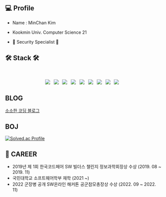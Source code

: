 <h2><b>💻 Profile</b></h2>

  - Name : MinChan Kim
  
  - Kookmin Univ. Computer Science 21
  
  - 📖 Security Specialist 📖

<h2><b>🛠 Stack 🛠</b></h2>
</br>
<p align="center">
<img src="https://img.shields.io/badge/HTML5-E34F26?style=flat-square&logo=HTML5&logoColor=white"/></a> &nbsp
<img src="https://img.shields.io/badge/CSS3-1572B6?style=flat-square&logo=CSS3&logoColor=white"/></a> &nbsp
<img src="https://img.shields.io/badge/PHP-777BB4?style=flat-square&logo=C&logoColor=white"></a> &nbsp
<img src="https://img.shields.io/badge/Node.js-339933?style=flat-square&logo=Node.js&logoColor=white"/></a> &nbsp
<img src="https://img.shields.io/badge/MySQL-4479A1?style=flat-square&logo=MySQL&logoColor=white"/></a> &nbsp 
<img src="https://img.shields.io/badge/C-A8B9CC?style=flat-square&logo=C&logoColor=white"></a> &nbsp
<img src="https://img.shields.io/badge/c++-00599C?style=flat-square&logo=c%2B%2B&logoColor=white"/></a> &nbsp 
<img src="https://img.shields.io/badge/Java-007396?style=flat&logo=OpenJDK&logoColor=white"/></a> &nbsp
<img src="https://img.shields.io/badge/Python-3776AB?style=flat-squaree&logo=Python&logoColor=white"></a> &nbsp
  
## BLOG
[소소한 코딩 블로그](https://predic.tistory.com/)
   
## BOJ
[![Solved.ac Profile](http://mazassumnida.wtf/api/v2/generate_badge?boj=kmc0487)](https://solved.ac/kmc0487/)

## 📜 CAREER
- 2019년 제 1회 한국코드페어 SW 빌더스 챌린지 정보과학회장상 수상 (2019. 08 ~ 2019. 11)
- 국민대학교 소프트웨어학부 재학 (2021 ~)
- 2022 군장병 공개 SW온라인 해커톤 공군참모총장상 수상 (2022. 09 ~ 2022. 11)
